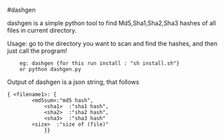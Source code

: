 #dashgen

dashgen is a simple python tool to find Md5,Sha1,Sha2,Sha3 hashes of all files in current directory.


Usage:
	go to the directory you want to scan and find the hashes, and then just call the program!
	
		eg: dashgen {for this run install : "sh install.sh"}
        or python dashgen.py 
		

Output of dashgen is a json string, that follows 

	{ <filename1>: {
			<md5sum>:"md5 hash",
		        <sha1>	:"sha1 hash",
		        <sha2>	:"sha2 hash",
		        <sha3>	:"sha3 hash"
			<size>	:"size of (file)"
		        }} 
		        
